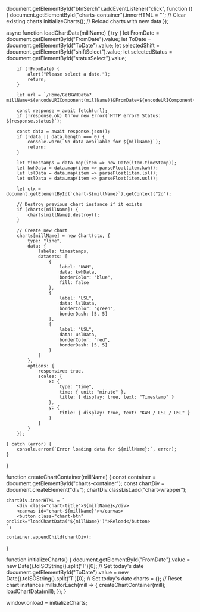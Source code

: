 document.getElementById("btnSerch").addEventListener("click", function () {
    document.getElementById("charts-container").innerHTML = ""; // Clear existing charts
    initializeCharts(); // Reload charts with new data
});

async function loadChartData(millName) {
    try {
        let FromDate = document.getElementById("FromDate").value;
        let ToDate = document.getElementById("ToDate").value;
        let selectedShift = document.getElementById("shiftSelect").value;
        let selectedStatus = document.getElementById("statusSelect").value;

        if (!FromDate) {
            alert("Please select a date.");
            return;
        }

        let url = `/Home/GetKWHData?millName=${encodeURIComponent(millName)}&FromDate=${encodeURIComponent(FromDate)}&ToDate=${encodeURIComponent(ToDate)}&shiftSelect=${encodeURIComponent(selectedShift)}&RunningStatus=${encodeURIComponent(selectedStatus)}`;

        const response = await fetch(url);
        if (!response.ok) throw new Error(`HTTP error! Status: ${response.status}`);

        const data = await response.json();
        if (!data || data.length === 0) {
            console.warn(`No data available for ${millName}`);
            return;
        }

        let timestamps = data.map(item => new Date(item.timeStamp));
        let kwhData = data.map(item => parseFloat(item.kwh));
        let lslData = data.map(item => parseFloat(item.lsl));
        let uslData = data.map(item => parseFloat(item.usl));

        let ctx = document.getElementById(`chart-${millName}`).getContext("2d");

        // Destroy previous chart instance if it exists
        if (charts[millName]) {
            charts[millName].destroy();
        }

        // Create new chart
        charts[millName] = new Chart(ctx, {
            type: "line",
            data: {
                labels: timestamps,
                datasets: [
                    {
                        label: "KWH",
                        data: kwhData,
                        borderColor: "blue",
                        fill: false
                    },
                    {
                        label: "LSL",
                        data: lslData,
                        borderColor: "green",
                        borderDash: [5, 5]
                    },
                    {
                        label: "USL",
                        data: uslData,
                        borderColor: "red",
                        borderDash: [5, 5]
                    }
                ]
            },
            options: {
                responsive: true,
                scales: {
                    x: {
                        type: "time",
                        time: { unit: "minute" },
                        title: { display: true, text: "Timestamp" }
                    },
                    y: {
                        title: { display: true, text: "KWH / LSL / USL" }
                    }
                }
            }
        });

    } catch (error) {
        console.error(`Error loading data for ${millName}:`, error);
    }
}

function createChartContainer(millName) {
    const container = document.getElementById("charts-container");
    const chartDiv = document.createElement("div");
    chartDiv.classList.add("chart-wrapper");

    chartDiv.innerHTML = `
        <div class="chart-title">${millName}</div>
        <canvas id="chart-${millName}"></canvas>
        <button class="chart-btn" onclick="loadChartData('${millName}')">Reload</button>
    `;

    container.appendChild(chartDiv);
}

function initializeCharts() {
    document.getElementById("FromDate").value = new Date().toISOString().split('T')[0]; // Set today's date
    document.getElementById("ToDate").value = new Date().toISOString().split('T')[0]; // Set today's date
    charts = {}; // Reset chart instances
    mills.forEach(mill => {
        createChartContainer(mill);
        loadChartData(mill);
    });
}

window.onload = initializeCharts;